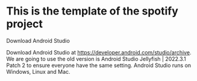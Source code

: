 # This is the template of the spotify project
Download Android Studio

Download Android Studio at https://developer.android.com/studio/archive.
We are going to use the old version is Android Studio Jellyfish | 2022.3.1 Patch 2 to ensure everyone have the same setting.
Android Studio runs on Windows, Linux and Mac.
